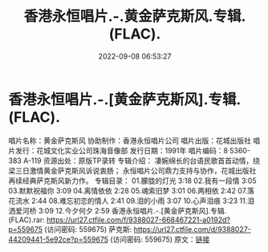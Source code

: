 ﻿---
title: 香港永恒唱片.-.黄金萨克斯风.专辑.(FLAC).
date: 2022-09-08 06:53:27
categories: 古典音乐、新世纪、纯音雅乐
tags: 纯音雅乐
---
# 香港永恒唱片.-.[黄金萨克斯风].专辑.(FLAC).

唱片名称：黄金萨克斯风
协助制作：香港永恒唱片公司
唱片出版：花城出版社
唱片发行：花城文化实业公司珠海音像部
发行日期：1991年
唱片编码：8 5360-383 A-119
资源出处：原版TP录转
专辑介绍：
凄婉绵长的台语民歌首首动情，绕梁三日激情黄金萨克斯风诉说衷肠；
永恒唱片公司鼎力支持与协作，花城出版社再续经典萨克斯风新力作。
专辑目录：
01.朦胧的灯光 3:18
02.我有一段情 3:05
03.默默祝福你 3:09
04.离情依依 2:28
05.魂索旧梦 3:01
06.两相依 2:42
07.落花流水 2:44
08.难忘初恋的情人 2:41
09.泪的小雨 3:07
10.心声泪痕 3:23
11.泪洒爱河桥 3:09
12.今夕何夕 2:59
香港永恒唱片.-.[黄金萨克斯风].专辑.(FLAC).rar: https://url27.ctfile.com/f/9388027-668467221-a0192d?p=559675
(访问密码: 559675)
萨克斯: https://url27.ctfile.com/d/9388027-44209441-5e92ce?p=559675
(访问密码: 559675)
原文：[链接](https://blog.sina.com.cn/s/blog_1647c7e7601030zaq.html)